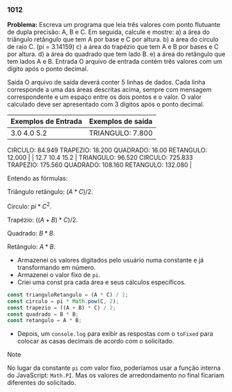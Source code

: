 ### 1012

**Problema:** Escreva um programa que leia três valores com ponto flutuante de dupla precisão: A, B e C. Em seguida, calcule e mostre:
a) a área do triângulo retângulo que tem A por base e C por altura.
b) a área do círculo de raio C. (pi = 3.14159)
c) a área do trapézio que tem A e B por bases e C por altura.
d) a área do quadrado que tem lado B.
e) a área do retângulo que tem lados A e B.
Entrada
O arquivo de entrada contém três valores com um dígito após o ponto decimal.

Saída
O arquivo de saída deverá conter 5 linhas de dados. Cada linha corresponde a uma das áreas descritas acima, sempre com mensagem correspondente e um espaço entre os dois pontos e o valor. O valor calculado deve ser apresentado com 3 dígitos após o ponto decimal.

| Exemplos de Entrada | Exemplos de saída |
| --- | --- |
| 3.0 4.0 5.2 | TRIANGULO: 7.800
CIRCULO: 84.949
TRAPEZIO: 18.200
QUADRADO: 16.00
RETANGULO: 12.000 |
| 12.7 10.4 15.2 | TRIANGULO: 96.520
CIRCULO: 725.833
TRAPEZIO: 175.560
QUADRADO: 108.160
RETANGULO: 132.080 |

Entendo as fórmulas: 

Triângulo retângulo: $(A * C) / 2$.

Circulo: $pi * C^2$.

Trapézio: $((A + B) * C) / 2$.

Quadrado: $B * B$.

Retângulo: $A * B$.

- Armazenei os valores digitados pelo usuário numa constante e já transformando em número.
- Armazenei o valor fixo de `pi`.
- Criei uma const pra cada área e seus cálculos específicos.

```jsx
const trianguloRetangulo = (A * C) / 2;
const circulo = pi * Math.pow(C, 2);
const trapezio = ((A + B) * C) / 2;
const quadrado = B * B;
const retangulo = A * B;
```

- Depois, um `console.log` para exibir as respostas com o `toFixed` para colocar as casas decimais de acordo com o solicitado.

>[!NOTE]
>No lugar da constante `pi` com valor fixo, poderíamos usar a função interna do JavaScript: `Math.PI`. Mas os valores de arredondamento no final ficariam diferentes do solicitado.